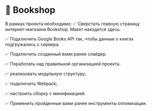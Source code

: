 # :ledger: Bookshop
В рамках проекта необходимо:
:white_check_mark: Сверстать главную страницу интернет-магазина Bookshop. Макет находится здесь.

:white_check_mark: Подключить Google Books API так, чтобы данные о книгах подгружались с сервера.

:white_check_mark: Подключить созданный вами ранее слайдер.

:white_check_mark: Поработать над правильной организацией проекта.

:white_check_mark: реализовать модульную структуру;

:white_check_mark: подключить Webpack;

:white_check_mark: настроить сборку с минификацией.

:white_check_mark: Применить пройденные вами ранее инструменты оптимизации.
